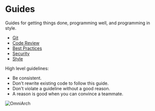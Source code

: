 # Guides
  Guides for getting things done, programming well, and programming in style.

* [Git](/git)
* [Code Review](/code_review)
* [Best Practices](/best_practices)
* [Security](/security)
* [Style](/style)


High level guidelines:

* Be consistent.
* Don't rewrite existing code to follow this guide.
* Don't violate a guideline without a good reason.
* A reason is good when you can convince a teammate.



![OmniArch](http://www.omniarch.se/img/logo.png)
